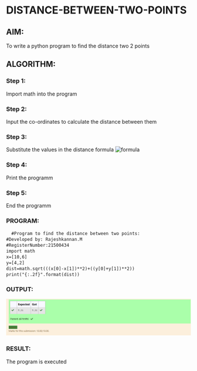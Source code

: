 # DISTANCE-BETWEEN-TWO-POINTS

## AIM:
To write a python program to find the distance two 2 points
## ALGORITHM:
### Step 1: 
Import math into the program
### Step 2: 
Input the co-ordinates to calculate the distance between them
### Step 3: 
Substitute the values in the distance formula  ![formula](/formula.jpg)
### Step 4:
 Print the programm
### Step 5: 
End the programm
### PROGRAM:
```
  #Program to find the distance between two points:
#Developed by: Rajeshkannan.M
#RegisterNumber:21500434
import math
x=[10,6]
y=[4,2]
dist=math.sqrt(((x[0]-x[1])**2)+((y[0]+y[1])**2))
print("{:.2f}".format(dist))
```


### OUTPUT:
![output1](CTW.png)

### RESULT: 
The program is executed
